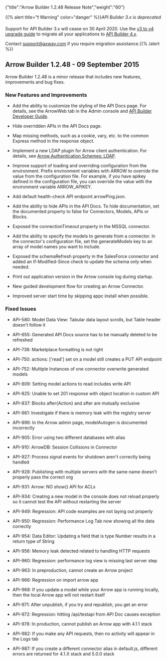 {"title":"Arrow Builder 1.2.48 Release Note","weight":"60"}

{{% alert title="❗️ Warning" color="danger" %}}*API Builder 3.x is deprecated*

Support for API Builder 3.x will cease on 30 April 2020. Use the [v3 to v4 upgrade guide](https://docs.axway.com/bundle/API_Builder_4x_allOS_en/page/api_builder_v3_to_v4_upgrade_guide.html) to migrate all your applications to [API Builder 4.x](https://docs.axway.com/bundle/API_Builder_4x_allOS_en/page/api_builder_getting_started_guide.html).

Contact [support@axway.com](mailto:support@axway.com) if you require migration assistance.{{% /alert %}}

## Arrow Builder 1.2.48 - 09 September 2015

Arrow Builder 1.2.48 is a minor release that includes new features, improvements and bug fixes.

### New Features and Improvements

* Add the ability to customize the styling of the API Docs page. For details, see the ArrowWeb tab in the Admin console and [API Builder Developer Guide](/docs/appc/Axway_API_Builder/API_Builder/API_Builder_Developer_Guide/).

* Hide overridden APIs in the API Docs page.

* Map missing methods, such as a cookie, vary, etc. to the common Express method in the response object.

* Implement a new LDAP plugin for Arrow client authentication. For details, see [Arrow Authentication Schemes: LDAP](/docs/appc/Axway_API_Builder/API_Builder/API_Builder_Developer_Guide/API_Builder_Project/Configuration/Authentication_Schemes/#ldap).

* Improve support of loading and overriding configuration from the environment. Prefix environment variables with ARROW to override the value from the configuration file. For example, if you have apikey defined in the configuration file, you can override the value with the environment variable ARROW\_APIKEY.

* Add default health-check API endpoint arrowPing.json.

* Add the ability to hide APIs in the API Docs. To hide documentation, set the documented property to false for Connectors, Models, APIs or Blocks.

* Exposed the connectionTimeout property in the MSSQL connector.

* Add the ability to specify the models to generate from a connector. In the connector's configuration file, set the generateModels key to an array of model names you want to include.

* Exposed the schemaRefresh property in the SalesForce connector and added an If-Modified-Since check to update the schema only when needed.

* Print out application version in the Arrow console log during startup.

* New guided development flow for creating an Arrow Connector.

* Improved server start time by skipping appc install when possible.

### Fixed Issues

* API-580: Model Data View: Tabular data layout scrolls, but Table header doesn't follow it

* API-655: Generated API Docs source has to be manually deleted to be refreshed

* API-738: Marketplace formatting is not right

* API-750: actions: \['read'\] set on a model still creates a PUT API endpoint

* API-752: Multiple Instances of one connector overwrite generated models

* API-809: Setting model actions to read includes write API

* API-825: Unable to set 201 response with object location in custom API

* API-837: Blocks after{Action} and after are mutually exclusive

* API-861: Investigate if there is memory leak with the registry server

* API-896: In the Arrow admin page, modelAutogen is documented incorrectly

* API-905: Error using two different databases with alias

* API-910: ArrowDB: Session Collisions in Connector

* API-927: Process signal events for shutdown aren't correctly being handled

* API-928: Publishing with multiple servers with the same name doesn't properly pass the correct org

* API-931: Arrow: NO show() API for ACLs

* API-934: Creating a new model in the console does not reload properly so it cannot test the API without restarting the server

* API-949: Regression: API code examples are not laying out properly

* API-950: Regression: Performance Log Tab now showing all the data correctly

* API-954: Data Editor: Updating a field that is type Number results in a return type of String

* API-956: Memory leak detected related to handling HTTP requests

* API-960: Regression: performance log view is missing last server step

* API-963: In preproduction, cannot create an Arrow project

* API-966: Regression on import arrow app

* API-968: If you update a model while your Arrow app is running locally, then the local Arrow app will not restart itself

* API-971: After unpublish, if you try and republish, you get an error

* API-972: Regression: hitting /api/testapi from API Doc causes exception

* API-978: In production, cannot publish an Arrow app with 4.1.1 stack

* API-982: If you make any API requests, then no activity will appear in the Logs tab

* API-987: If you create a different connector alias in default.js, different errors are returned for 4.1.X stack and 5.0.0 stack
